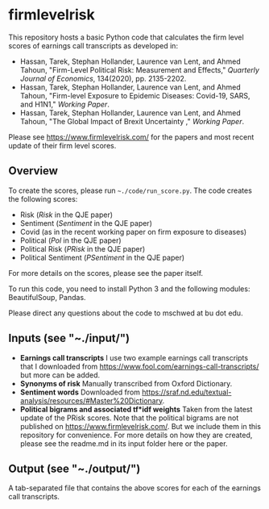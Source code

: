 # firmlevelrisk

This repository hosts a basic Python code that calculates the firm level scores of earnings call transcripts as developed in:
 * Hassan, Tarek, Stephan Hollander, Laurence van Lent, and Ahmed Tahoun, "Firm-Level Political Risk: Measurement and Effects," *Quarterly Journal of Economics*, 134(2020), pp. 2135-2202.
 * Hassan, Tarek, Stephan Hollander, Laurence van Lent, and Ahmed Tahoun, "Firm-level Exposure to Epidemic Diseases: Covid-19, SARS, and H1N1," *Working Paper*.
 * Hassan, Tarek, Stephan Hollander, Laurence van Lent, and Ahmed Tahoun, "The Global Impact of Brexit Uncertainty ," *Working Paper*.

Please see https://www.firmlevelrisk.com/ for the papers and most recent update of their firm level scores.


## Overview
To create the scores, please run `~./code/run_score.py`. The code creates the following scores:
* Risk (*Risk* in the QJE paper)
* Sentiment (*Sentiment* in the QJE paper)
* Covid (as in the recent working paper on firm exposure to diseases)
* Political (*Pol* in the QJE paper)
* Political Risk (*PRisk* in the QJE paper)
* Political Sentiment (*PSentiment* in the QJE paper)

For more details on the scores, please see the paper itself.

To run this code, you need to install Python 3 and the following modules: BeautifulSoup, Pandas.

Please direct any questions about the code to mschwed at bu dot edu.

## Inputs (see "~./input/")
* **Earnings call transcripts** I use two example earnings call transcripts that I downloaded from https://www.fool.com/earnings-call-transcripts/ but more can be added.
* **Synonyms of risk** Manually transcribed from Oxford Dictionary.
* **Sentiment words** Downloaded from https://sraf.nd.edu/textual-analysis/resources/#Master%20Dictionary.
* **Political bigrams and associated tf\*idf weights** Taken from the latest update of the PRisk scores. Note that the political bigrams are not published on https://www.firmlevelrisk.com/. But we include them in this repository for convenience. For more details on how they are created, please see the readme.md in its input folder here or the paper.

## Output (see "~./output/")

A tab-separated file that contains the above scores for each of the earnings call transcripts.

